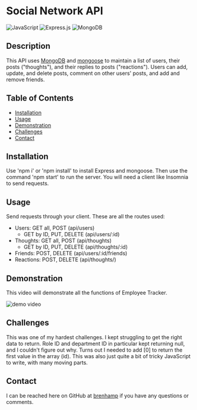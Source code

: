 # Social Network API

![JavaScript](https://img.shields.io/badge/JavaScript-323330?style=for-the-badge&logo=javascript&logoColor=F7DF1E)
![Express.js](	https://img.shields.io/badge/Express.js-404D59?style=for-the-badge)
![MongoDB](https://img.shields.io/badge/MongoDB-4EA94B?style=for-the-badge&logo=mongodb&logoColor=white)

## Description

This API uses [MongoDB](https://www.mongodb.com/) and [mongoose](https://mongoosejs.com/) to maintain a list of users, their posts ("thoughts"), and their replies to posts ("reactions"). Users can add, update, and delete posts, comment on other users' posts, and add and remove friends.

## Table of Contents

- [Installation](#installation)
- [Usage](#usage)
- [Demonstration](#demonstration)
- [Challenges](#challenges)
- [Contact](#contact)

## Installation

Use 'npm i' or 'npm install' to install Express and mongoose. Then use the command 'npm start' to run the server. You will need a client like Insomnia to send requests.

## Usage

Send requests through your client. These are all the routes used:
- Users: GET all, POST (api/users) 
    - GET by ID, PUT, DELETE (api/users/:id)
- Thoughts: GET all, POST (api/thoughts)
    - GET by ID, PUT, DELETE (api/thoughts/:id)
- Friends: POST, DELETE (api/users/:id/friends)
- Reactions: POST, DELETE (api/thoughts/)

## Demonstration

This video will demonstrate all the functions of Employee Tracker.

![demo video](./assets/employee-tracker-demo.gif)

## Challenges

This was one of my hardest challenges. I kept struggling to get the right data to return. Role ID and department ID in particular kept returning null, and I couldn't figure out why. Turns out I needed to add [0] to return the first value in the array (id). This was also just quite a bit of tricky JavaScript to write, with many moving parts.

## Contact

I can be reached here on GitHub at [brenhamp](https://github.com/brenhamp) if you have any questions or comments.